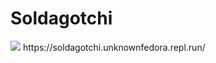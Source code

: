 # Soldagotchi
<img src="https://raw.githubusercontent.com/unknownFedora/Soldagotchi/master/temp.png" />
https://soldagotchi.unknownfedora.repl.run/

